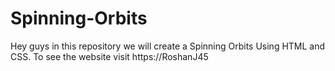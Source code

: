 # Spinning-Orbits
Hey guys in this repository we will create a Spinning Orbits Using HTML and CSS. To see the website visit https://RoshanJ45

